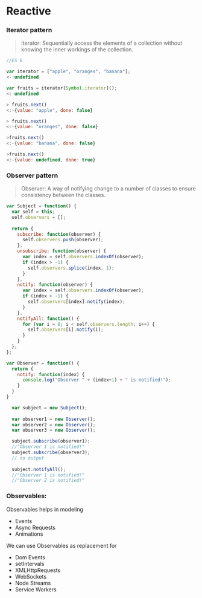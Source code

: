 # Reactive

### Iterator pattern

> Iterator: Sequentially access the elements of a collection without knowing the inner workings of the collection.

```javascript
//ES 6

var iterator = ["apple", "oranges", "banana"];        
<-:undefined   

var fruits = iterator[Symbol.iterator]();
<:-undefined

> fruits.next()
<:-{value: "apple", done: false}

> fruits.next()
<:-{value: "oranges", done: false}

>fruits.next()
<:-{value: "banana", done: false}

>fruits.next()
<:-{value: undefined, done: true}
```

### Observer pattern

> Observer: A way of notifying change to a number of classes to ensure consistency between the classes.

```javascript
var Subject = function() {
  var self = this;
  self.observers = [];
  
  return {
    subscribe: function(observer) {
      self.observers.push(observer);
    },
    unsubscribe: function(observer) {
      var index = self.observers.indexOf(observer);
      if (index > -1) {
        self.observers.splice(index, 1);
      }
    },
    notify: function(observer) {
      var index = self.observers.indexOf(observer);
      if (index > -1) {
        self.observers[index].notify(index);
      }
    },
    notifyAll: function() {
      for (var i = 0; i < self.observers.length; i++) {
        self.observers[i].notify(i);
      }
    }
  };
};

var Observer = function() {
  return {
    notify: function(index) {
      console.log("Observer " + (index+1) + " is notified!");
    }
  }
}

  var subject = new Subject();
  
  var observer1 = new Observer();
  var observer2 = new Observer();
  var observer3 = new Observer();

  subject.subscribe(observer1);  
  //"Observer 1 is notified!"
  subject.subscribe(observer3);  
  // no output
  
  subject.notifyAll();
  //"Observer 1 is notified!"
  //"Observer 2 is notified!"
```

### Observables:

Observables helps in modeling 

* Events
* Async Requests
* Animations 

We can use Observables as replacement for

* Dom Events
* setIntervals
* XMLHttpRequests
* WebSockets
* Node Streams
* Service Workers



